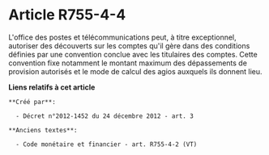 # Article R755-4-4

L'office des postes et télécommunications peut, à titre exceptionnel, autoriser des découverts sur les comptes qu'il gère
dans des conditions définies par une convention conclue avec les titulaires des comptes. Cette convention fixe notamment le
montant maximum des dépassements de provision autorisés et le mode de calcul des agios auxquels ils donnent lieu.

**Liens relatifs à cet article**

	**Créé par**:

	  - Décret n°2012-1452 du 24 décembre 2012 - art. 3

	**Anciens textes**:

	  - Code monétaire et financier - art. R755-4-2 (VT)
